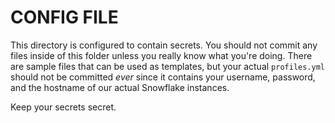 # CONFIG FILE
This directory is configured to contain secrets.  You should not commit any files inside of this 
folder unless you really know what you're doing.  There are sample files that can be used as templates,
but your actual `profiles.yml` should not be committed _ever_ since it contains your username, password, and the hostname of our actual Snowflake instances. 

Keep your secrets secret.  